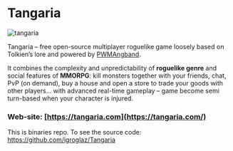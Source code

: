 # Tangaria

![tangaria](https://user-images.githubusercontent.com/39904162/132402842-cc9f7c45-ba39-4365-87da-d5889c6a4163.png)

Tangaria – free open-source multiplayer roguelike game loosely based on Tolkien’s lore and powered by [PWMAngband](https://github.com/draconisPW/PWMAngband).

It combines the complexity and unpredictability of **roguelike genre** and social features of **MMORPG**: kill monsters together with your friends, chat, PvP (on demand), buy a house and open a store to trade your goods with other players… with advanced real-time gameplay – game become semi turn-based when your character is injured.

### Web-site: [https://tangaria.com](https://tangaria.com/)



This is binaries repo. To see the source code: https://github.com/igroglaz/Tangaria
